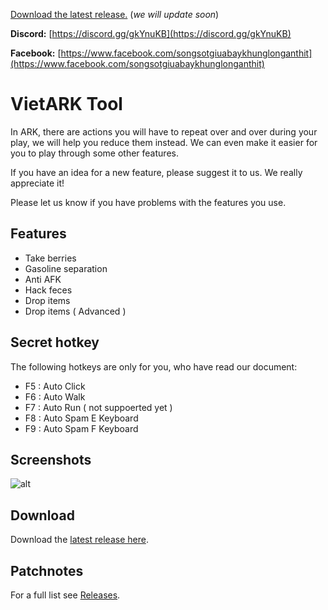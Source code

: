 [Download the latest release.](https://github.com/giangpham175/viet-ark-tool/tags) (*we will update soon*)

**Discord:** [https://discord.gg/gkYnuKB](https://discord.gg/gkYnuKB)

**Facebook:** [https://www.facebook.com/songsotgiuabaykhunglonganthit](https://www.facebook.com/songsotgiuabaykhunglonganthit)

# VietARK Tool
In ARK, there are actions you will have to repeat over and over during your play, we will help you reduce them instead. We can even make it easier for you to play through some other features.

If you have an idea for a new feature, please suggest it to us. We really appreciate it!

Please let us know if you have problems with the features you use.

## Features
- Take berries
- Gasoline separation
- Anti AFK
- Hack feces
- Drop items
- Drop items ( Advanced )

## Secret hotkey
The following hotkeys are only for you, who have read our document:
- F5 : Auto Click
- F6 : Auto Walk
- F7 : Auto Run ( not suppoerted yet )
- F8 : Auto Spam E Keyboard
- F9 : Auto Spam F Keyboard

## Screenshots
![alt](https://cdn.discordapp.com/attachments/325451313867653130/853455624398045184/vietark.PNG)

## Download
Download the [latest release here](https://github.com/giangpham175/viet-ark-tool/tags).

## Patchnotes
For a full list see [Releases](https://github.com/giangpham175/viet-ark-tool/tags).
